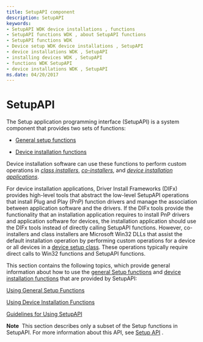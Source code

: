 ```yaml
---
title: SetupAPI component
description: SetupAPI
keywords:
- SetupAPI WDK device installations , functions
- SetupAPI functions WDK , about SetupAPI functions
- SetupAPI functions WDK
- Device setup WDK device installations , SetupAPI
- device installations WDK , SetupAPI
- installing devices WDK , SetupAPI
- functions WDK SetupAPI
- device installations WDK , SetupAPI
ms.date: 04/20/2017
---
```


# SetupAPI


The Setup application programming interface (SetupAPI) is a system component that provides two sets of functions:

-   [General setup functions](using-general-setup-functions.md)

-   [Device installation functions](using-device-installation-functions.md)

Device installation software can use these functions to perform custom operations in [*class installers*](writing-class-installers-and-co-installers.md), [*co-installers*](writing-a-co-installer.md), and [*device installation applications*](writing-a-device-installation-application.md).

For device installation applications, Driver Install Frameworks (DIFx) provides high-level tools that abstract the low-level SetupAPI operations that install Plug and Play (PnP) function drivers and manage the association between application software and the drivers. If the DIFx tools provide the functionality that an installation application requires to install PnP drivers and application software for devices, the installation application should use the DIFx tools instead of directly calling SetupAPI functions. However, co-installers and class installers are Microsoft Win32 DLLs that assist the default installation operation by performing custom operations for a device or all devices in a [device setup class](./overview-of-device-setup-classes.md). These operations typically require direct calls to Win32 functions and SetupAPI functions.

This section contains the following topics, which provide general information about how to use the [general Setup functions](using-general-setup-functions.md) and [device installation functions](using-device-installation-functions.md) that are provided by SetupAPI:

[Using General Setup Functions](using-general-setup-functions.md)

[Using Device Installation Functions](using-device-installation-functions.md)

[Guidelines for Using SetupAPI](guidelines-for-using-setupapi.md)

**Note**  This section describes only a subset of the Setup functions in SetupAPI. For more information about this API, see [Setup API](/windows/desktop/SetupApi/setup-api-portal) .

 

 


